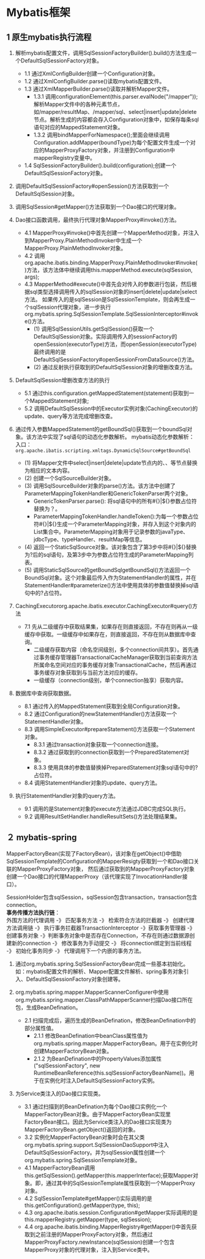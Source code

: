 # Mybatis框架

## 1 原生mybatis执行流程
1. 解析mybatis配置文件，调用SqlSessionFactoryBuilder().build()方法生成一个DefaultSqlSessionFactory对象。
    - 1.1 通过XmlConfigBuilder创建一个Configuration对象。
    - 1.2 通过XmlConfigBuilder.parse()读取mybatis配置文件。
    - 1.3 通过XmlMapperBuilder.parse()读取并解析Mapper文件。
        - 1.3.1 调用configurationElement(this.parser.evalNode("/mapper"));解析Mapper文件中的各种元素节点，如/mapper/resultMap、/mapper/sql、select|insert|update|delete节点。解析生成的内容都会存入Configuration对象中，如保存每条sql语句对应的MappedStatement对象。
        - 1.3.2 调用bindMapperForNamespace();里面会继续调用Configuration.addMapper(boundType)为每个配置文件生成一个对应的MapperProxyFactory对象，并注册到Configuration中mapperRegistry变量中。
    - 1.4 SqlSessionFactoryBuilder().build(configuration);创建一个DefaultSqlSessionFactory对象。

2. 调用DefaultSqlSessionFactory#openSession()方法获取到一个DefaultSqlSession对象。

3. 调用SqlSession#getMapper()方法获取到一个Dao接口的代理对象。

4. Dao接口函数调用，最终执行代理对象MapperProxy#invoke()方法。
    - 4.1 MapperProxy#invoke()中首先创建一个MapperMethod对象，并注入到MapperProxy.PlainMethodInvoker中生成一个MapperProxy.PlainMethodInvoker对象。
    - 4.2 调用org.apache.ibatis.binding.MapperProxy.PlainMethodInvoker#invoke()方法，该方法体中继续调用this.mapperMethod.execute(sqlSession, args);
    - 4.3 MapperMethod#execute()中首先会对传入的参数进行包装，然后根据sql类型选择调用传入的sqlSession对象的insert|delete|update|select方法。
      如果传入的是sqlSession是SqlSessionTemplate，则会再生成一个sqlSession代理对象，进一步执行org.mybatis.spring.SqlSessionTemplate.SqlSessionInterceptor#invoke()方法。
        - (1) 调用SqlSessionUtils.getSqlSession()获取一个DefaultSqlSession对象。实际调用传入的sessionFactory的openSession(executorType)方法，而openSession(executorType)最终调用的是DefaultSqlSessionFactory#openSessionFromDataSource()方法。
        - (2) 通过反射执行获取到的DefaultSqlSession对象的增删改查方法。

5. DefaultSqlSession增删改查方法的执行
    - 5.1 通过this.configuration.getMappedStatement(statement)获取到一个MappedStatement对象;
    - 5.2 调用DefaultSqlSession中的Executor实例对象(CachingExecutor)的update、query等方法完成增删改查。

6. 通过传入参数MappedStatement的getBoundSql()获取到一个boundSql对象。该方法中实现了sql语句的动态化参数解析。
   mybatis动态化参数解析：
   入口：`org.apache.ibatis.scripting.xmltags.DynamicSqlSource#getBoundSql`
    - (1) 将Mapper文件中select|insert|delete|update节点内的<where>、<if>、<include>等节点替换为相应的文本内容。
    - (2) 创建一个SqlSourceBuilder对象。
    - (3) 调用SqlSourceBuilder对象的parse()方法。该方法中创建了ParameterMappingTokenHandler和GenericTokenParser两个对象。
        - GenericTokenParser.parse(): 将sql语句中的所有#{}|\${}参数占位符替换为？。
        - ParameterMappingTokenHandler.handleToken():为每一个参数占位符#{}|\${}生成一个ParameterMapping对象，并存入到这个对象内的List集合中。ParameterMapping对象用于记录参数的javaType、jdbcType、typeHandler、resultMap等信息。
    - (4) 返回一个StaticSqlSource对象。该对象包含了第3步中将#{}|${}替换为?后的sql语句，及第3步中为参数占位符生成的ParameterMapping列表。
    - (5) 调用StaticSqlSource的getBoundSqlgetBoundSql()方法返回一个BoundSql对象。这个对象最后传入作为StatementHandler的属性，并在StatementHandler#parameterize()方法中使用具体的参数值替换掉sql语句中的?占位符。

7. CachingExecutororg.apache.ibatis.executor.CachingExecutor#query()方法
    - 7.1 先从二级缓存中获取结果集，如果存在则直接返回，不存在则再从一级缓存中获取。一级缓存中如果存在，则直接返回，不存在则从数据库中查询。
        - 二级缓存获取内容（命名空间级别，多个connection间共享）。首先通过事务缓存管理器TransactionalCacheManager获取到当前查询方法所属命名空间对应的事务缓存对象TransactionalCache，然后再通过事务缓存对象获取到与当前方法对应的缓存。
        - 一级缓存（connection级别，单个connection独享）获取内容。

8. 数据库中查询获取数据。
    - 8.1 通过传入的MappedStatement获取到全局Configuration对象。
    - 8.2 通过Configuration的newStatementHandler()方法获取一个StatementHandler对象。
    - 8.3 调用SimpleExecutor#prepareStatement()方法获取一个Statement对象。
        - 8.3.1 通过transaction对象获取一个connection连接。
        - 8.3.2 通过获取到的connection获取到一个PreparedStatement对象。
        - 8.3.3 使用具体的参数值替换掉PreparedStatement对象sql语句中的?占位符。
    - 8.4 调用StatementHandler对象的update、query方法。

9. 执行StatementHandler对象的query方法。
    - 9.1 调用的是Statement对象的execute方法通过JDBC完成SQL执行。
    - 9.2 调用ResultSetHandler.handleResultSets()方法处理结果集。


## ２ mybatis-spring
MapperFactoryBean(实现了FactoryBean)，该对象在getObject()中借助SqlSessionTemplate的Configuration的MapperResigty获取到一个和Dao接口关联的MapperProxyFactory对象，
然后通过获取到的MapperProxyFactory对象创建一个Dao接口的代理MapperProxy（该代理实现了InvocationHandler接口）。

SessionHolder包含sqlSession，sqlSession包含transaction，transaction包含connection。  
**事务传播方法执行链**：   
外围方法的代理调用 -》 匹配事务方法 -》 检索符合方法的拦截器 -》 创建代理方法调用链 -》 执行事务拦截器TransactionInterceptor -》获取事务管理器 -》 创建事务对象
-》判断事务对象中是否存在Connection，不存在则通过数据源创建新的connection -》 修改事务为手动提交 -》 将connection绑定到当前线程 -》 初始化事务同步 -》 代理调用下一个内嵌的事务方法。

1. 通过org.mybatis.spring.SqlSessionFactoryBean完成一些基本初始化。如：mybatis配置文件的解析、Mapper配置文件解析、spring事务对象引入、DefaultSqlSessionFactory对象创建等。
2. org.mybatis.spring.mapper.MapperScannerConfigurer中使用org.mybatis.spring.mapper.ClassPathMapperScanner扫描Dao接口所在包，生成BeanDefination。
    - 2.1 扫描完成后，遍历生成的BeanDefination，修改BeanDefination中的部分属性值。
        - 2.1.1 修改BeanDefination中beanClass属性值为org.mybatis.spring.mapper.MapperFactoryBean。用于在实例化时创建MapperFactoryBean对象。
        - 2.1.2 为BeanDefination中的PropertyValues添加属性("sqlSessionFactory", new RuntimeBeanReference(this.sqlSessionFactoryBeanName))。用于在实例化时注入DefaultSqlSessionFactory实例。

3. 为Service类注入的Dao接口实现类。
    - 3.1 通过扫描到的BeanDefination为每个Dao接口实例化一个MapperFactoryBean对象。由于MapperFactoryBean实现里FactoryBean<T>接口。因此为Service类注入的Dao接口实现类为MapperFactoryBean.getObject()返回的对象。
    - 3.2 实例化MapperFactoryBean对象时会在其父类org.mybatis.spring.support.SqlSessionDaoSupport中注入DefaultSqlSessionFactory。并为sqlSession属性创建一个org.mybatis.spring.SqlSessionTemplate对象。
    - 4.1 MapperFactoryBean调用this.getSqlSession().getMapper(this.mapperInterface);获取Mapper对象。即，通过其中的SqlSessionTemplate属性获取到一个MapperProxy对象。
    - 4.2 SqlSessionTemplate#getMapper()实际调用的是this.getConfiguration().getMapper(type, this);
    - 4.3 org.apache.ibatis.session.Configuration#getMapper实际调用的是this.mapperRegistry.getMapper(type, sqlSession);
    - 4.4 org.apache.ibatis.binding.MapperRegistry#getMapper()中首先获取到之前注册的MapperProxyFactory对象，然后通过MapperProxyFactory.newInstance(sqlSession)创建一个包含MapperProxy对象的代理对象，注入到Service类中。
